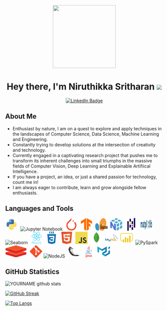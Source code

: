 <div id="header" align="center">
<!--   <img src="https://media.giphy.com/media/qT3NpahR7tGnOqqjng/giphy.gif" width="200" height="200"/> -->
  <img src="https://media.giphy.com/media/px9v45I39CcxyXPqEy/giphy.gif" width="200" height="200"/>
</div>
<h1 align="center">
  Hey there, I'm Niruthikka Sritharan</span>
  <img src="https://media.giphy.com/media/hvRJCLFzcasrR4ia7z/giphy.gif" width="30px"/>
</h1>
<div id="badges" align="center">
  <a href="https://www.linkedin.com/in/niruthikka-sritharan/">
    <img src="https://img.shields.io/badge/LinkedIn-blue?style=for-the-badge&logo=linkedin&logoColor=white" alt="LinkedIn Badge"/>
  </a>
</div>

## About Me

* Enthusiast by nature, I am on a quest to explore and apply techniques in the landscapes of Computer Science, Data Science, Machine Learning and Engineering.
* Constantly trying to develop solutions at the intersection of creativity and technology.
* Currently engaged in a captivating research project that pushes me to transform its inherent challenges into small triumphs in the massive fields of Computer Vision, Deep Learning and Explainable Artifiical Intelligence.
* If you have a project, an idea, or just a shared passion for technology, count me in!
* I am always eager to contribute, learn and grow alongside fellow enthusiasts.

  
## Languages and Tools

<div>
  <img src="https://github.com/devicons/devicon/blob/master/icons/python/python-original.svg" title="Python" alt="Python" width="40" height="40"/>&nbsp;
  <img src="https://user-images.githubusercontent.com/25181517/183914128-3fc88b4a-4ac1-40e6-9443-9a30182379b7.png" title="Jupyter Notebook" alt="Jupyter Notebook" width="40" height="40"/>&nbsp;
  <img src="https://github.com/devicons/devicon/blob/master/icons/pytorch/pytorch-original.svg" title="PyTorch" alt="PyTorch" width="40" height="40"/>&nbsp;
  <img src="https://github.com/devicons/devicon/blob/master/icons/tensorflow/tensorflow-original.svg" title="TensorFlow" alt="TensorFlow" width="40" height="40"/>&nbsp;
  <img src="https://github.com/scikit-learn/scikit-learn/blob/main/doc/logos/scikit-learn-logo-without-subtitle.svg" title="Scikit-learn" alt="Scikit-learn" width="40" height="40"/>&nbsp;
  <img src="https://github.com/devicons/devicon/blob/master/icons/numpy/numpy-original.svg" title="NumPy" alt="NumPy" width="40" height="40"/>&nbsp;
  <img src="https://github.com/devicons/devicon/blob/master/icons/pandas/pandas-original.svg" title="Pandas" alt="Pandas" width="40" height="40"/>&nbsp;
  <img src="https://github.com/matplotlib/matplotlib/blob/main/doc/_static/logo2.svg" title="Matplotlib" alt="Matplotlib" width="40" height="40"/>&nbsp;
  <img src="https://github.com/mwaskom/seaborn/blob/master/doc/_static/logo-mark-darkbg.svg" title="Seaborn" alt="Seaborn" width="40" height="40"/>&nbsp;
  <img src="https://github.com/devicons/devicon/blob/master/icons/react/react-original-wordmark.svg" title="React" alt="React" width="40" height="40"/>&nbsp;
  <img src="https://github.com/devicons/devicon/blob/master/icons/css3/css3-plain-wordmark.svg"  title="CSS3" alt="CSS" width="40" height="40"/>&nbsp;
  <img src="https://github.com/devicons/devicon/blob/master/icons/html5/html5-original.svg" title="HTML5" alt="HTML" width="40" height="40"/>&nbsp;
  <img src="https://github.com/devicons/devicon/blob/master/icons/javascript/javascript-original.svg" title="JavaScript" alt="JavaScript" width="40" height="40"/>&nbsp;
  <img src="https://github.com/devicons/devicon/blob/master/icons/mongodb/mongodb-original.svg" title="MongoDB"  alt="MongoDB" width="40" height="40"/>&nbsp;
  <img src="https://github.com/devicons/devicon/blob/master/icons/mysql/mysql-original-wordmark.svg" title="MySQL"  alt="MySQL" width="40" height="40"/>&nbsp;
  <img src="https://github.com/Azure-Player/icons-and-symbols/blob/master/popular/pbi-powerbi-logo.svg" title="Power BI"  alt="Power BI" width="40" height="40"/>&nbsp;
  <img src="https://github.com/apache/spark/blob/master/python/docs/source/_static/spark-logo-light.png" title="PySpark"  alt="PySpark" width="70" height="40"/>&nbsp;
  <img src="https://github.com/Azure-Player/icons-and-symbols/blob/master/popular/databricks.svg" title="Databricks"  alt="Databricks" width="70" height="40"/>&nbsp;
  <img src="https://github.com/devicons/devicon/blob/master/icons/git/git-original.svg" title="Git" alt="Git" width="40" height="40"/>
<!--   <img src="https://github.com/devicons/devicon/blob/master/icons/nodejs/nodejs-original-wordmark.svg" title="NodeJS" alt="NodeJS" width="40" height="40"/>&nbsp; -->
  <img src="https://user-images.githubusercontent.com/25181517/183568594-85e280a7-0d7e-4d1a-9028-c8c2209e073c.png" title="NodeJS" alt="NodeJS" width="40" height="40"/>&nbsp;
  <img src="https://github.com/devicons/devicon/blob/master/icons/flask/flask-original.svg" title="Flask" alt="Flask" width="40" height="40"/>&nbsp;
  <img src="https://github.com/devicons/devicon/blob/master/icons/java/java-original-wordmark.svg" title="Java" alt="Java" width="40" height="40"/>&nbsp;
  <img src="https://github.com/devicons/devicon/blob/master/icons/materialui/materialui-original.svg" title="Material UI" alt="Material UI" width="40" height="40"/>&nbsp;
</div>

## GitHub Statistics

![YOURNAME github stats](https://github-readme-stats.vercel.app/api?username=niruthikka24&show_icons=true&hide_border=true)

[![GitHub Streak](http://github-readme-streak-stats.herokuapp.com?user=niruthikka24)](https://git.io/streak-stats)

[![Top Langs](https://github-readme-stats.vercel.app/api/top-langs/?username=niruthikka24&layout=compact)](https://github.com/anuraghazra/github-readme-stats)

<!-- <div align="center">
  <img src="https://komarev.com/ghpvc/?username=niruthikka24&style=flat-square&color=blue" alt=""/>
</div> -->





<!--
**niruthikka24/niruthikka24** is a ✨ _special_ ✨ repository because its `README.md` (this file) appears on your GitHub profile.

Here are some ideas to get you started:

- 🔭 I’m currently working on ...
- 🌱 I’m currently learning ...
- 👯 I’m looking to collaborate on ...
- 🤔 I’m looking for help with ...
- 💬 Ask me about ...
- 📫 How to reach me: ...
- 😄 Pronouns: ...
- ⚡ Fun fact: ...
-->
